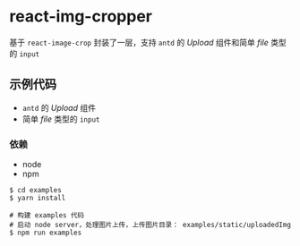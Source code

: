 # react-img-cropper

基于 `react-image-crop` 封装了一层，支持 `antd` 的 _Upload_ 组件和简单 _file_ 类型的 `input`

## 示例代码

- `antd` 的 _Upload_ 组件
- 简单 _file_ 类型的 `input`

### 依赖

- node
- npm

```shell
$ cd examples
$ yarn install

# 构建 examples 代码
# 启动 node server，处理图片上传，上传图片目录： examples/static/uploadedImg
$ npm run examples
```

